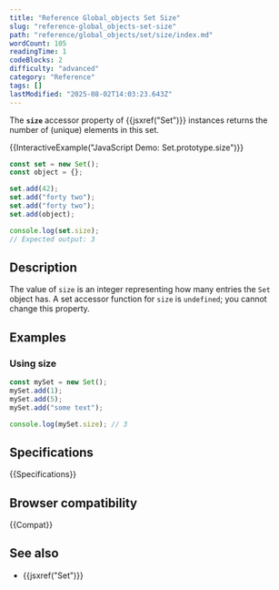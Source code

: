 ```yaml
---
title: "Reference Global_objects Set Size"
slug: "reference-global_objects-set-size"
path: "reference/global_objects/set/size/index.md"
wordCount: 105
readingTime: 1
codeBlocks: 2
difficulty: "advanced"
category: "Reference"
tags: []
lastModified: "2025-08-02T14:03:23.643Z"
---
```



The **`size`** accessor property of {{jsxref("Set")}} instances returns the number of (unique) elements in this set.

{{InteractiveExample("JavaScript Demo: Set.prototype.size")}}

```js interactive-example
const set = new Set();
const object = {};

set.add(42);
set.add("forty two");
set.add("forty two");
set.add(object);

console.log(set.size);
// Expected output: 3
```

## Description

The value of `size` is an integer representing how many entries the `Set` object has. A set accessor function for `size` is `undefined`; you cannot change this property.

## Examples

### Using size

```js
const mySet = new Set();
mySet.add(1);
mySet.add(5);
mySet.add("some text");

console.log(mySet.size); // 3
```

## Specifications

{{Specifications}}

## Browser compatibility

{{Compat}}

## See also

- {{jsxref("Set")}}
